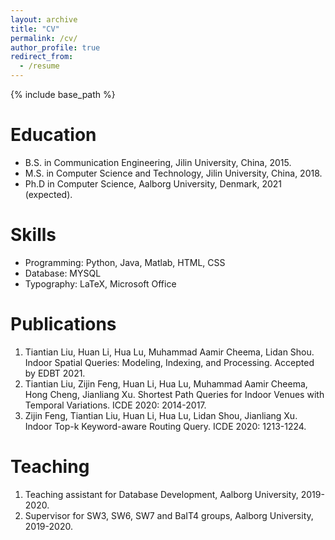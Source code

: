 ```yaml
---
layout: archive
title: "CV"
permalink: /cv/
author_profile: true
redirect_from:
  - /resume
---
```


{% include base_path %}

Education
======
* B.S. in Communication Engineering, Jilin University, China, 2015.
* M.S. in Computer Science and Technology, Jilin University, China, 2018.
* Ph.D in Computer Science, Aalborg University, Denmark, 2021 (expected).
  
Skills
======
* Programming: Python, Java, Matlab, HTML, CSS
* Database: MYSQL
* Typography: LaTeX,  Microsoft Office

Publications
======
  1. Tiantian Liu, Huan Li, Hua Lu, Muhammad Aamir Cheema, Lidan Shou. Indoor Spatial Queries: Modeling, Indexing, and Processing. Accepted by EDBT 2021.
  2. Tiantian Liu, Zijin Feng, Huan Li, Hua Lu, Muhammad Aamir Cheema, Hong Cheng, Jianliang Xu. Shortest Path Queries for Indoor Venues with Temporal Variations. ICDE 2020: 2014-2017.
  3. Zijin Feng, Tiantian Liu, Huan Li, Hua Lu, Lidan Shou, Jianliang Xu. Indoor Top-k Keyword-aware Routing Query. ICDE 2020: 1213-1224.
  
Teaching
======
  1. Teaching assistant for Database Development, Aalborg University, 2019-2020.
  2. Supervisor for SW3, SW6, SW7 and BaIT4 groups, Aalborg University, 2019-2020.
  
  
